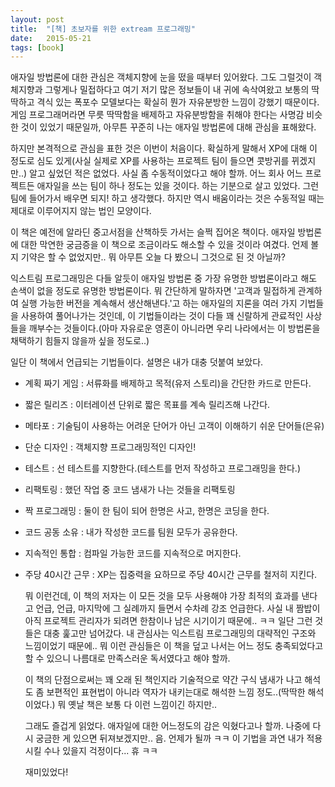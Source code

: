 ```yaml
---
layout: post
title:  "[책] 초보자를 위한 extream 프로그래밍"
date:   2015-05-21
tags: [book]
---
```


  애자일 방법론에 대한 관심은 객체지향에 눈을 떴을 때부터 있어왔다. 그도 그럴것이 객체지향과 그렇게나 밀접하다고 여기 저기 많은 정보들이 내 귀에 속삭여왔고 보통의 딱딱하고 격식 있는 폭포수 모델보다는 확실히 뭔가 자유분방한 느낌이 강했기 때문이다. 게임 프로그래머라면 무릇 딱딱함을 배제하고 자유분방함을 취해야 한다는 사명감 비슷한 것이 있었기 때문일까, 아무튼 꾸준히 나는 애자일 방법론에 대해 관심을 표해왔다.

  하지만 본격적으로 관심을 표한 것은 이번이 처음이다. 확실하게 말해서 XP에 대해 이 정도로 심도 있게(사실 실제로 XP를 사용하는 프로젝트 팀이 들으면 콧방귀를 뀌겠지만..) 알고 싶었던 적은 없었다. 사실 좀 수동적이었다고 해야 할까. 어느 회사 어느 프로젝트든 애자일을 쓰는 팀이 하나 정도는 있을 것이다. 하는 기분으로 살고 있었다. 그런 팀에 들어가서 배우면 되지! 하고 생각했다. 하지만 역시 배움이라는 것은 수동적일 때는 제대로 이루어지지 않는 법인 모양이다.

  이 책은 예전에 알라딘 중고서점을 산책하듯 가서는 슬쩍 집어온 책이다. 애자일 방법론에 대한 막연한 궁금증을 이 책으로 조금이라도 해소할 수 있을 것이라 여겼다. 언제 볼지 기약은 할 수 없었지만.. 뭐 아무튼 오늘 다 봤으니 그것으로 된 것 아닐까?

 익스트림 프로그래밍은 다들 알듯이 애자일 방법론 중 가장 유명한 방법론이라고 해도 손색이 없을 정도로 유명한 방법론이다. 뭐 간단하게 말하자면 '고객과 밀접하게 관계하여 실행 가능한 버전을 계속해서 생산해낸다.'고 하는 애자일의 지론을 여러 가지 기법들을 사용하여 풀어나가는 것인데, 이 기법들이라는 것이 다들 꽤 신랄하게 관료적인 사상들을 깨부수는 것들이다.(아마 자유로운 영혼이 아니라면 우리 나라에서는 이 방법론을 채택하기 힘들지 않을까 싶을 정도로..)

  일단 이 책에서 언급되는 기법들이다. 설명은 내가 대충 덧붙여 보았다.

- 계획 짜기 게임 : 서류화를 배제하고 목적(유저 스토리)을 간단한 카드로 만든다.
- 짧은 릴리즈 : 이터레이션 단위로 짧은 목표를 계속 릴리즈해 나간다.
- 메타포 : 기술팀이 사용하는 어려운 단어가 아닌 고객이 이해하기 쉬운 단어들(은유)
- 단순 디자인 : 객체지향 프로그래밍적인 디자인!
- 테스트 : 선 테스트를 지향한다.(테스트를 먼저 작성하고 프로그래밍을 한다.)
- 리팩토링 : 했던 작업 중 코드 냄새가 나는 것들을 리팩토링
- 짝 프로그래밍 : 둘이 한 팀이 되어 한명은 사고, 한명은 코딩을 한다.
- 코드 공동 소유 : 내가 작성한 코드를 팀원 모두가 공유한다.
- 지속적인 통합 : 컴파일 가능한 코드를 지속적으로 머지한다.
- 주당 40시간 근무 : XP는 집중력을 요하므로 주당 40시간 근무를 철저히 지킨다.

  뭐 이런건데, 이 책의 저자는 이 모든 것을 모두 사용해야 가장 최적의 효과를 낸다고 언급, 언급, 마지막에 그 실례까지 들면서 수차례 강조 언급한다. 사실 내 짬밥이 아직 프로젝트 관리자가 되려면 한참이나 남은 시기이기 때문에.. ㅋㅋ 일단 그런 것들은 대충 훑고만 넘어갔다. 내 관심사는 익스트림 프로그래밍의 대략적인 구조와 느낌이었기 때문에.. 뭐 이런 관심들은 이 책을 덮고 나서는 어느 정도 충족되었다고 할 수 있으니 나름대로 만족스러운 독서였다고 해야 할까.

  이 책의 단점으로써는 꽤 오래 된 책인지라 기술적으로 약간 구식 냄새가 나고 해석도 좀 보편적인 표현법이 아니라 역자가 내키는대로 해석한 느낌 정도..(딱딱한 해석이었다.) 뭐 옛날 책은 보통 다 이런 느낌이긴 하지만..

  그래도 즐겁게 읽었다. 애자일에 대한 어느정도의 감은 익혔다고나 할까. 나중에 다시 궁금한 게 있으면 뒤져보겠지만.. 음. 언제가 될까 ㅋㅋ 이 기법을 과연 내가 적용시킬 수나 있을지 걱정이다... 휴 ㅋㅋ

  재미있었다!